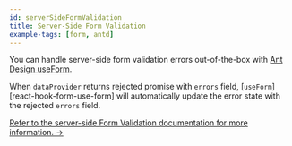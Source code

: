 ```yaml
---
id: serverSideFormValidation
title: Server-Side Form Validation
example-tags: [form, antd]
---
```


You can handle server-side form validation errors out-of-the-box with [Ant Design useForm][antd-use-form].

When `dataProvider` returns rejected promise with `errors` field, [`useForm`][react-hook-form-use-form] will automatically update the error state with the rejected `errors` field.

[Refer to the server-side Form Validation documentation for more information. →](/docs/advanced-tutorials/forms/server-side-form-validation/)

<CodeSandboxExample path="server-side-form-validation-antd" />

[antd-use-form]: /docs/api-reference/antd/hooks/form/useForm/
